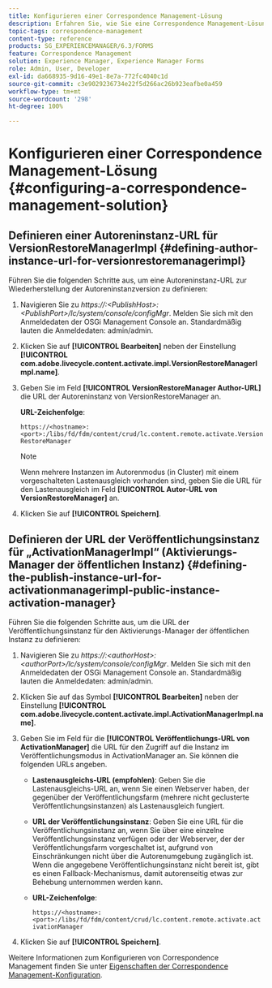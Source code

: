 ```yaml
---
title: Konfigurieren einer Correspondence Management-Lösung
description: Erfahren Sie, wie Sie eine Correspondence Management-Lösung in einer AEM Forms-Umgebung konfigurieren.
topic-tags: correspondence-management
content-type: reference
products: SG_EXPERIENCEMANAGER/6.3/FORMS
feature: Correspondence Management
solution: Experience Manager, Experience Manager Forms
role: Admin, User, Developer
exl-id: da668935-9d16-49e1-8e7a-772fc4040c1d
source-git-commit: c3e9029236734e22f5d266ac26b923eafbe0a459
workflow-type: tm+mt
source-wordcount: '298'
ht-degree: 100%

---
```


# Konfigurieren einer Correspondence Management-Lösung {#configuring-a-correspondence-management-solution}

## Definieren einer Autoreninstanz-URL für VersionRestoreManagerImpl {#defining-author-instance-url-for-versionrestoremanagerimpl}

Führen Sie die folgenden Schritte aus, um eine Autoreninstanz-URL zur Wiederherstellung der Autoreninstanzversion zu definieren:

1. Navigieren Sie zu *https://:&lt;PublishHost>:&lt;PublishPort>/lc/system/console/configMgr*. Melden Sie sich mit den Anmeldedaten der OSGi Management Console an. Standardmäßig lauten die Anmeldedaten: admin/admin.
1. Klicken Sie auf **[!UICONTROL Bearbeiten]** neben der Einstellung **[!UICONTROL com.adobe.livecycle.content.activate.impl.VersionRestoreManagerImpl.name]**.
1. Geben Sie im Feld **[!UICONTROL VersionRestoreManager Author-URL]** die URL der Autoreninstanz von VersionRestoreManager an.

   **URL-Zeichenfolge**:

   `https://<hostname>:<port>:/libs/fd/fdm/content/crud/lc.content.remote.activate.VersionRestoreManager`

   >[!NOTE]
   >
   >Wenn mehrere Instanzen im Autorenmodus (in Cluster) mit einem vorgeschalteten Lastenausgleich vorhanden sind, geben Sie die URL für den Lastenausgleich im Feld **[!UICONTROL Autor-URL von VersionRestoreManager]** an.

1. Klicken Sie auf **[!UICONTROL Speichern]**.

## Definieren der URL der Veröffentlichungsinstanz für „ActivationManagerImpl“ (Aktivierungs-Manager der öffentlichen Instanz) {#defining-the-publish-instance-url-for-activationmanagerimpl-public-instance-activation-manager}

Führen Sie die folgenden Schritte aus, um die URL der Veröffentlichungsinstanz für den Aktivierungs-Manager der öffentlichen Instanz zu definieren:

1. Navigieren Sie zu *https://:&lt;authorHost>:&lt;authorPort>/lc/system/console/configMgr*. Melden Sie sich mit den Anmeldedaten der OSGi Management Console an. Standardmäßig lauten die Anmeldedaten: admin/admin.
1. Klicken Sie auf das Symbol **[!UICONTROL Bearbeiten]** neben der Einstellung **[!UICONTROL com.adobe.livecycle.content.activate.impl.ActivationManagerImpl.name]**.
1. Geben Sie im Feld für die **[!UICONTROL Veröffentlichungs-URL von ActivationManager]** die URL für den Zugriff auf die Instanz im Veröffentlichungsmodus in ActivationManager an. Sie können die folgenden URLs angeben.

   * **Lastenausgleichs-URL (empfohlen)**: Geben Sie die Lastenausgleichs-URL an, wenn Sie einen Webserver haben, der gegenüber der Veröffentlichungsfarm (mehrere nicht geclusterte Veröffentlichungsinstanzen) als Lastenausgleich fungiert.
   * **URL der Veröffentlichungsinstanz**: Geben Sie eine URL für die Veröffentlichungsinstanz an, wenn Sie über eine einzelne Veröffentlichungsinstanz verfügen oder der Webserver, der der Veröffentlichungsfarm vorgeschaltet ist, aufgrund von Einschränkungen nicht über die Autorenumgebung zugänglich ist. Wenn die angegebene Veröffentlichungsinstanz nicht bereit ist, gibt es einen Fallback-Mechanismus, damit autorenseitig etwas zur Behebung unternommen werden kann.
   * **URL-Zeichenfolge**:

     `https://<hostname>:<port>:/libs/fd/fdm/content/crud/lc.content.remote.activate.activationManager`

1. Klicken Sie auf **[!UICONTROL Speichern]**.

Weitere Informationen zum Konfigurieren von Correspondence Management finden Sie unter [Eigenschaften der Correspondence Management-Konfiguration](https://helpx.adobe.com/de/aem-forms/6-2/aem-forms-architecture-deployment.html).
